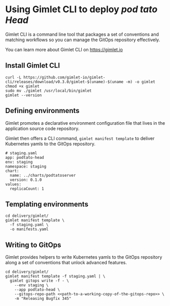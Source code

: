 # Using Gimlet CLI to deploy *pod tato Head*

Gimlet CLI is a command line tool that packages a set of conventions and matching workflows so you can manage the GitOps repository effectively.

You can learn more about Gimlet CLI on https://gimlet.io

## Install Gimlet CLI

```
curl -L https://github.com/gimlet-io/gimlet-cli/releases/download/v0.3.0/gimlet-$(uname)-$(uname -m) -o gimlet
chmod +x gimlet
sudo mv ./gimlet /usr/local/bin/gimlet
gimlet --version
```

## Defining environments

Gimlet promotes a declarative environment configuration file that lives in the application source code repository.

Gimlet then offers a CLI command, `gimlet manifest template` to deliver Kubernetes yamls to the GitOps repository.

```
# staging.yaml
app: podtato-head
env: staging
namespace: staging
chart:
  name: ../charts/podtatoserver
  version: 0.1.0
values:
  replicaCount: 1
```

## Templating environments

```
cd delivery/gimlet/
gimlet manifest template \
  -f staging.yaml \ 
  -o manifests.yaml
```

## Writing to GitOps

Gimlet provides helpers to write Kubernetes yamls to the GitOps repository along a set of conventions that unlock advanced features.

```
cd delivery/gimlet/
gimlet manifest template -f staging.yaml | \
  gimlet gitops write -f - \
    --env staging \
    --app podtato-head \
    --gitops-repo-path <<path-to-a-working-copy-of-the-gitops-repo>> \
    -m "Releasing Bugfix 345"
```

